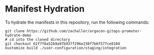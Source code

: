 # Manifest Hydration

To hydrate the manifests in this repository, run the following commands:

```shell
git clone https://github.com/zachaller/argocon-gitops-promoter-hydrate-demo
# cd into the cloned directory
git checkout 62f7f8a52b9a97b937f296e230f7b6f577ce8104
kustomize build ./user-configuration/staging/integration
```
